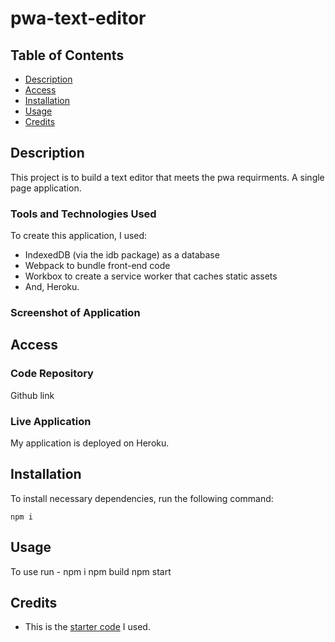 # pwa-text-editor

## Table of Contents

* [Description](#description)
* [Access](#access)
* [Installation](#installation)
* [Usage](#usage)
* [Credits](#credits)

## Description
This project is to build a text editor that meets the pwa requirments. A single page application.



### Tools and Technologies Used

To create this application, I used:
- IndexedDB (via the idb package) as a database
- Webpack to bundle front-end code
- Workbox to create a service worker that caches static assets
- And, Heroku.

### Screenshot of Application


## Access

### Code Repository

Github link 

### Live Application

My application is deployed on Heroku. 

## Installation

To install necessary dependencies, run the following command:

```
npm i
```

## Usage
To use 
run - npm i 
npm build
npm start 


## Credits

- This is the [starter code](https://github.com/coding-boot-camp/cautious-meme) I used.
